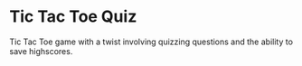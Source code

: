 # Tic Tac Toe Quiz
Tic Tac Toe game with a twist involving quizzing questions and the ability to save highscores.
